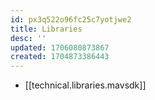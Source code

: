 ```yaml
---
id: px3q522o96fc25c7yotjwe2
title: Libraries
desc: ''
updated: 1706080873867
created: 1704873386443
---
```


* [[technical.libraries.mavsdk]]